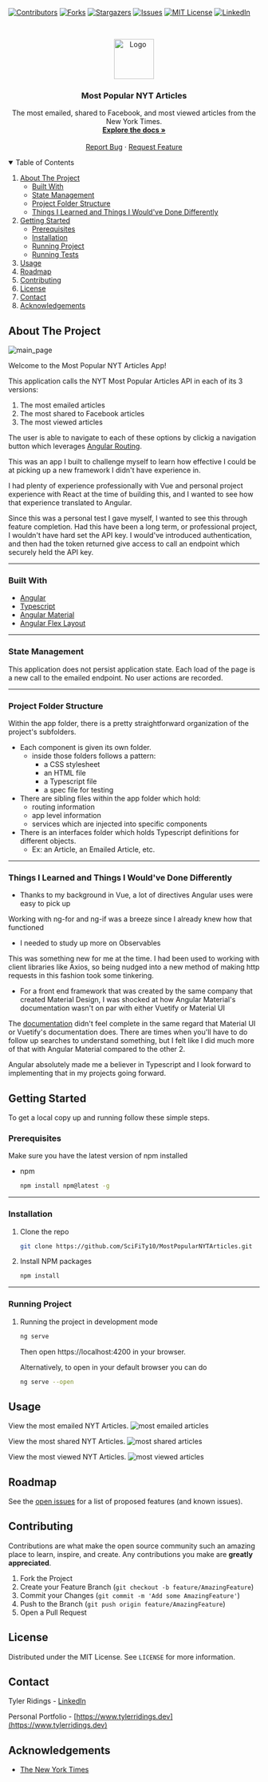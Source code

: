 <!-- PROJECT SHIELDS -->

[![Contributors][contributors-shield]][contributors-url]
[![Forks][forks-shield]][forks-url]
[![Stargazers][stars-shield]][stars-url]
[![Issues][issues-shield]][issues-url]
[![MIT License][license-shield]][license-url]
[![LinkedIn][linkedin-shield]][linkedin-url]

<!-- PROJECT LOGO -->
<br />
<p align="center">
  <a href="https://github.com/SciFiTy10/burger-restaurant">
    <img src="image/emailed.png" alt="Logo" width="80" height="80">
  </a>

  <h3 align="center">Most Popular NYT Articles</h3>

  <p align="center">
    The most emailed, shared to Facebook, and most viewed articles from the New York Times.
    <br />
    <a href="https://github.com/SciFiTy10/MostPopularNYTArticles"><strong>Explore the docs »</strong></a>
    <br />
    <br />
    <a href="https://github.com/SciFiTy10/MostPopularNYTArticles/issues">Report Bug</a>
    ·
    <a href="https://github.com/SciFiTy10/MostPopularNYTArticles/issues">Request Feature</a>
  </p>
</p>

<!-- TABLE OF CONTENTS -->
<details open="open">
  <summary>Table of Contents</summary>
  <ol>
    <li>
      <a href="#about-the-project">About The Project</a>
      <ul>
        <li><a href="#built-with">Built With</a></li>
        <li><a href="#state-management">State Management</a></li>
        <li><a href="#project-folder-structure">Project Folder Structure</a></li>
        <li><a href="#things-i-learned-and-things-i-wouldve-done-differently">Things I Learned and Things I Would've Done Differently</a></li>
      </ul>
    </li>
    <li>
      <a href="#getting-started">Getting Started</a>
      <ul>
        <li><a href="#prerequisites">Prerequisites</a></li>
        <li><a href="#installation">Installation</a></li>
        <li><a href="#running-project">Running Project</a></li>
        <li><a href="#running-tests">Running Tests</a></li>
      </ul>
    </li>
    <li><a href="#usage">Usage</a></li>
    <li><a href="#roadmap">Roadmap</a></li>
    <li><a href="#contributing">Contributing</a></li>
    <li><a href="#license">License</a></li>
    <li><a href="#contact">Contact</a></li>
    <li><a href="#acknowledgements">Acknowledgements</a></li>
  </ol>
</details>

<!-- ABOUT THE PROJECT -->

## About The Project

<!--add link to main page -->
<img src="image/emailed.png" alt="main_page" >

Welcome to the Most Popular NYT Articles App!

This application calls the NYT Most Popular Articles API in each of its 3 versions:

1. The most emailed articles
2. The most shared to Facebook articles
3. The most viewed articles

The user is able to navigate to each of these options by clickig a navigation button which leverages [Angular Routing](https://angular.io/guide/routing-overview).

This was an app I built to challenge myself to learn how effective I could be at picking up a new framework I didn't have experience in.

I had plenty of experience professionally with Vue and personal project experience with React at the time of building this, and I wanted to see how that experience translated to Angular.

Since this was a personal test I gave myself, I wanted to see this through feature completion. Had this have been a long term, or professional project, I wouldn't have hard set the API key. I would've introduced authentication, and then had the token returned give access to call an endpoint which securely held the API key.

---

### Built With

- [Angular](https://angular.io)
- [Typescript](https://www.typescriptlang.org)
- [Angular Material](https://material.angular.io)
- [Angular Flex Layout](https://github.com/angular/flex-layout)

---

### State Management

This application does not persist application state. Each load of the page is a new call to the emailed endpoint. No user actions are recorded.

---

### Project Folder Structure

Within the app folder, there is a pretty straightforward organization of the project's subfolders.

- Each component is given its own folder.
  - inside those folders follows a pattern:
    - a CSS stylesheet
    - an HTML file
    - a Typescript file
    - a spec file for testing
- There are sibling files within the app folder which hold:
  - routing information
  - app level information
  - services which are injected into specific components
- There is an interfaces folder which holds Typescript definitions for different objects.
  - Ex: an Article, an Emailed Article, etc.

---

### Things I Learned and Things I Would've Done Differently

- Thanks to my background in Vue, a lot of directives Angular uses were easy to pick up

Working with ng-for and ng-if was a breeze since I already knew how that functioned

- I needed to study up more on Observables

This was something new for me at the time. I had been used to working with client libraries like Axios, so being nudged into a new method of making http requests in this fashion took some tinkering.

- For a front end framework that was created by the same company that created Material Design, I was shocked at how Angular Material's documentation wasn't on par with either Vuetify or Material UI

The [documentation](https://material.angular.io/components/button/examples) didn't feel complete in the same regard that Material UI or Vuetify's documentation does. There are times when you'll have to do follow up searches to understand something, but I felt like I did much more of that with Angular Material compared to the other 2.

Angular absolutely made me a believer in Typescript and I look forward to implementing that in my projects going forward.

<!-- GETTING STARTED -->

## Getting Started

To get a local copy up and running follow these simple steps.

### Prerequisites

Make sure you have the latest version of npm installed

- npm
  ```sh
  npm install npm@latest -g
  ```

---

### Installation

1. Clone the repo
   ```sh
   git clone https://github.com/SciFiTy10/MostPopularNYTArticles.git
   ```
2. Install NPM packages
   ```sh
   npm install
   ```

---

### Running Project

1. Running the project in development mode

   ```sh
   ng serve
   ```

   Then open https://localhost:4200 in your browser.

   Alternatively, to open in your default browser you can do

   ```sh
   ng serve --open
   ```

<!-- USAGE EXAMPLES -->

## Usage

<!--emailed -->

View the most emailed NYT Articles.
<img src="image/emailed.png" alt="most emailed articles" >

<!--shared -->

View the most shared NYT Articles.
<img src="image/shared.png" alt="most shared articles" >

<!--viewed -->

View the most viewed NYT Articles.
<img src="image/viewed.png" alt="most viewed articles" >

<!-- ROADMAP -->

## Roadmap

See the [open issues](https://github.com/SciFiTy10/burger-restaurant/issues) for a list of proposed features (and known issues).

<!-- CONTRIBUTING -->

## Contributing

Contributions are what make the open source community such an amazing place to learn, inspire, and create. Any contributions you make are **greatly appreciated**.

1. Fork the Project
2. Create your Feature Branch (`git checkout -b feature/AmazingFeature`)
3. Commit your Changes (`git commit -m 'Add some AmazingFeature'`)
4. Push to the Branch (`git push origin feature/AmazingFeature`)
5. Open a Pull Request

<!-- LICENSE -->

## License

Distributed under the MIT License. See `LICENSE` for more information.

<!-- CONTACT -->

## Contact

Tyler Ridings - [LinkedIn](https://www.linkedin.com/in/tyler-ridings-24804585/)

Personal Portfolio - [https://www.tylerridings.dev](https://www.tylerridings.dev)

<!-- ACKNOWLEDGEMENTS -->

## Acknowledgements

- [The New York Times](https://www.nytimes.com)

<!-- MARKDOWN LINKS & IMAGES -->

[contributors-shield]: https://img.shields.io/github/contributors/SciFiTy10/MostPopularNYTArticles.svg?style=for-the-badge
[contributors-url]: https://github.com/SciFiTy10/MostPopularNYTArticles/graphs/contributors
[forks-shield]: https://img.shields.io/github/forks/SciFiTy10/MostPopularNYTArticles.svg?style=for-the-badge
[forks-url]: https://github.com/SciFiTy10/MostPopularNYTArticles/network/members
[stars-shield]: https://img.shields.io/github/stars/SciFiTy10/MostPopularNYTArticles.svg?style=for-the-badge
[stars-url]: https://github.com/SciFiTy10/MostPopularNYTArticles/stargazers
[issues-shield]: https://img.shields.io/github/issues/SciFiTy10/MostPopularNYTArticles.svg?style=for-the-badge
[issues-url]: https://github.com/SciFiTy10/MostPopularNYTArticles/issues
[license-shield]: https://img.shields.io/github/license/SciFiTy10/MostPopularNYTArticles.svg?style=for-the-badge
[license-url]: https://github.com/SciFiTy10/MostPopularNYTArticles/LICENSE.txt
[linkedin-shield]: https://img.shields.io/badge/-LinkedIn-black.svg?style=for-the-badge&logo=linkedin&colorB=555
[linkedin-url]: https://www.linkedin.com/in/tyler-ridings-24804585/
